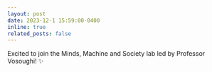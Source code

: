 ```yaml
---
layout: post
date: 2023-12-1 15:59:00-0400
inline: true
related_posts: false
---
```


Excited to join the Minds, Machine and Society lab led by Professor Vosoughi! :sparkles:
